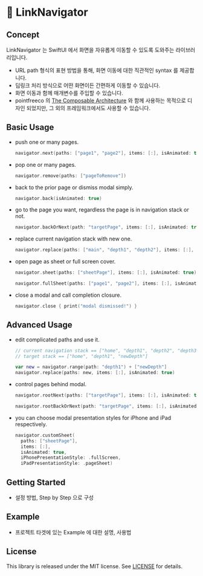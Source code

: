 # 🚤 LinkNavigator

## Concept

LinkNavigator 는 SwiftUI 에서 화면을 자유롭게 이동할 수 있도록 도와주는 라이브러리입니다.<br>

- URL path 형식의 표현 방법을 통해, 화면 이동에 대한 직관적인 syntax 를 제공합니다.
- 딥링크 처리 방식으로 어떤 화면이든 간편하게 이동할 수 있습니다.
- 화면 이동과 함께 매개변수를 주입할 수 있습니다.
- pointfreeco 의 [The Composable Architecture](https://github.com/pointfreeco/swift-composable-architecture) 와 함께 사용하는 목적으로 디자인 되었지만, 그 외의 프레임워크에서도 사용할 수 있습니다.

## Basic Usage

- push one or many pages.

  ```swift
  navigator.next(paths: ["page1", "page2"], items: [:], isAnimated: true)
  ```

- pop one or many pages.

  ```swift
  navigator.remove(paths: ["pageToRemove"])
  ```

- back to the prior page or dismiss modal simply.

  ```swift
  navigator.back(isAnimated: true)
  ```

- go to the page you want, regardless the page is in navigation stack or not.

  ```swift
  navigator.backOrNext(path: "targetPage", items: [:], isAnimated: true)
  ```

- replace current navigation stack with new one.

  ```swift
  navigator.replace(paths: ["main", "depth1", "depth2"], items: [:], isAnimated: true)
  ```

- open page as sheet or full screen cover.

  ```swift
  navigator.sheet(paths: ["sheetPage"], items: [:], isAnimated: true)

  navigator.fullSheet(paths: ["page1", "page2"], items: [:], isAnimated: true)
  ```

- close a modal and call completion closure.

  ```swift
  navigator.close { print("modal dismissed!") }
  ```

## Advanced Usage

- edit complicated paths and use it.

  ```swift
  // current navigation stack == ["home", "depth1", "depth2", "depth3"]
  // target stack == ["home", "depth1", "newDepth"]

  var new = navigator.range(path: "depth1") + ["newDepth"]
  navigator.replace(paths: new, items: [:], isAnimated: true)
  ```

- control pages behind modal.

  ```swift
  navigator.rootNext(paths: ["targetPage"], items: [:], isAnimated: true)

  navigator.rootBackOrNext(path: "targetPage", items: [:], isAnimated: true)
  ```

- you can choose modal presentation styles for iPhone and iPad respectively.

  ```swift
  navigator.customSheet(
    paths: ["sheetPage"],
    items: [:],
    isAnimated: true,
    iPhonePresentationStyle: .fullScreen,
    iPadPresentationStyle: .pageSheet)
  ```

## Getting Started

- 설정 방법, Step by Step 으로 구성

## Example

- 프로젝트 타겟에 있는 Example 에 대한 설명, 사용법

## License
This library is released under the MIT license. See [LICENSE](link) for details.
